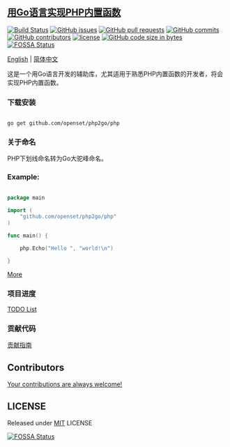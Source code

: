 ## [用Go语言实现PHP内置函数](https://openset.github.io/php2go)

[![Build Status](https://travis-ci.org/openset/php2go.svg?branch=master)](https://travis-ci.org/openset/php2go)
[![GitHub issues](https://img.shields.io/github/issues/openset/php2go.svg)](https://github.com/openset/php2go/issues)
[![GitHub pull requests](https://img.shields.io/github/issues-pr/openset/php2go.svg)](https://github.com/openset/php2go/pulls)
[![GitHub commits](https://img.shields.io/github/commits-since/openset/php2go/latest.svg)](https://github.com/openset/php2go/commits/master)
[![GitHub contributors](https://img.shields.io/github/contributors/openset/php2go.svg)](https://github.com/openset/php2go/graphs/contributors)
[![license](https://img.shields.io/github/license/openset/php2go.svg)](https://github.com/openset/php2go/blob/master/LICENSE)
[![GitHub code size in bytes](https://img.shields.io/github/languages/code-size/openset/php2go.svg?colorB=green)](https://github.com/openset/php2go/archive/master.zip)
[![FOSSA Status](https://app.fossa.io/api/projects/git%2Bgithub.com%2Fopenset%2Fphp2go.svg?type=shield)](https://app.fossa.io/projects/git%2Bgithub.com%2Fopenset%2Fphp2go?ref=badge_shield)

[English](https://github.com/openset/go4php) | [简体中文](https://github.com/openset/php2go)

这是一个用Go语言开发的辅助库，尤其适用于熟悉PHP内置函数的开发者，将会实现PHP内置函数。

### 下载安装

```shell

go get github.com/openset/php2go/php

```

### 关于命名

PHP下划线命名转为Go大驼峰命名。

### Example:

```go

package main

import (
    "github.com/openset/php2go/php"
)

func main() {

    php.Echo("Hello ", "world!\n")

}

```

[More](https://github.com/openset/php2go/blob/master/main.go)

### 项目进度

[TODO List](https://github.com/openset/php2go/blob/master/TODO.md)

### 贡献代码

[贡献指南](https://github.com/openset/php2go/blob/master/.github/CONTRIBUTING.md)

## Contributors

[Your contributions are always welcome!](https://github.com/openset/php2go/graphs/contributors)

## LICENSE

Released under [MIT](https://github.com/openset/php2go/blob/master/LICENSE) LICENSE


[![FOSSA Status](https://app.fossa.io/api/projects/git%2Bgithub.com%2Fopenset%2Fphp2go.svg?type=large)](https://app.fossa.io/projects/git%2Bgithub.com%2Fopenset%2Fphp2go?ref=badge_large)